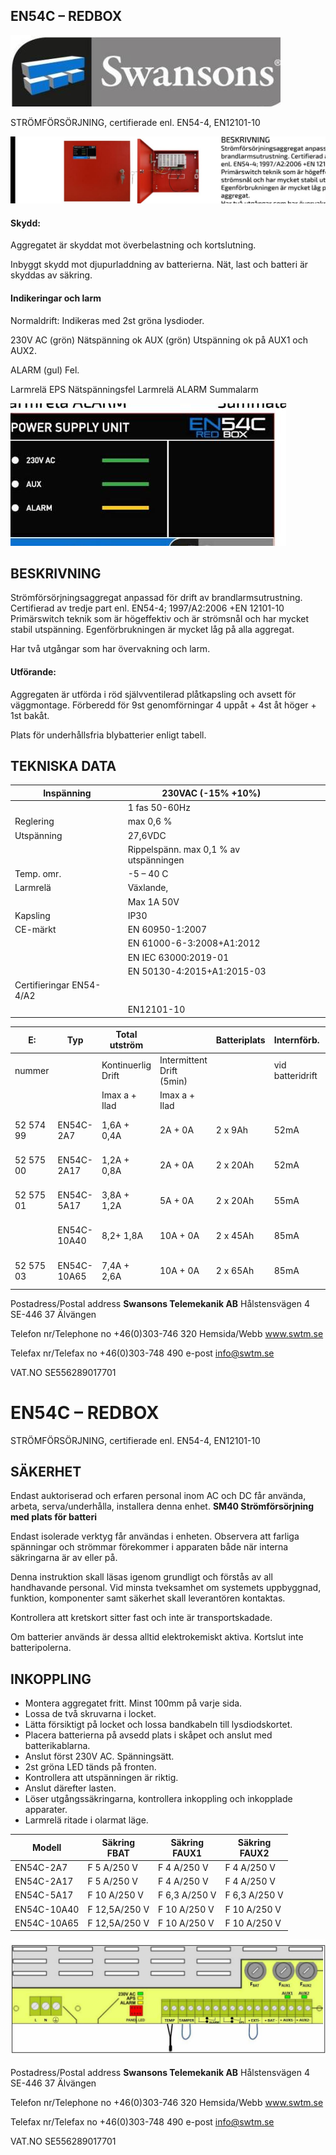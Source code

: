 ## EN54C – REDBOX

![](images/_page_0_Picture_1.jpeg)

STRÖMFÖRSÖRJNING, certifierade enl. EN54-4, EN12101-10

![](images/_page_0_Picture_3.jpeg)

#### Skydd:

Aggregatet är skyddat mot överbelastning och kortslutning.

Inbyggt skydd mot djupurladdning av batterierna. Nät, last och batteri är skyddas av säkring.

#### Indikeringar och larm

Normaldrift: Indikeras med 2st gröna lysdioder.

230V AC (grön) Nätspänning ok AUX (grön) Utspänning ok på AUX1 och AUX2.

ALARM (gul) Fel.

Larmrelä EPS Nätspänningsfel Larmrelä ALARM Summalarm

![](images/_page_0_Picture_13.jpeg)

## BESKRIVNING

Strömförsörjningsaggregat anpassad för drift av brandlarmsutrustning. Certifierad av tredje part enl. EN54-4; 1997/A2:2006 +EN 12101-10 Primärswitch teknik som är högeffektiv och är strömsnål och har mycket stabil utspänning. Egenförbrukningen är mycket låg på alla aggregat.

Har två utgångar som har övervakning och larm.

#### Utförande:

Aggregaten är utförda i röd självventilerad plåtkapsling och avsett för väggmontage. Förberedd för 9st genomförningar 4 uppåt + 4st åt höger + 1st bakåt.

Plats för underhållsfria blybatterier enligt tabell.

## TEKNISKA DATA

| Inspänning               | 230VAC (-15% +10%)                     |  |  |  |
|--------------------------|----------------------------------------|--|--|--|
|                          | 1 fas 50-60Hz                          |  |  |  |
| Reglering                | max 0,6 %                              |  |  |  |
| Utspänning               | 27,6VDC                                |  |  |  |
|                          | Rippelspänn. max 0,1 % av utspänningen |  |  |  |
| Temp. omr.               | -5 – 40 C                              |  |  |  |
| Larmrelä                 | Växlande,                              |  |  |  |
|                          | Max 1A 50V                             |  |  |  |
| Kapsling                 | IP30                                   |  |  |  |
| CE-märkt                 | EN 60950-1:2007                        |  |  |  |
|                          | EN 61000-6-3:2008+A1:2012              |  |  |  |
|                          | EN IEC 63000:2019-01                   |  |  |  |
|                          | EN 50130-4:2015+A1:2015-03             |  |  |  |
| Certifieringar EN54-4/A2 |                                        |  |  |  |
|                          | EN12101-10                             |  |  |  |

| E:        | Typ         | Total utström         |                              | Batteriplats | Internförb.         | HxBxD           |
|-----------|-------------|-----------------------|------------------------------|--------------|---------------------|-----------------|
| nummer    |             | Kontinuerlig<br>Drift | Intermittent<br>Drift (5min) |              | vid<br>batteridrift |                 |
|           |             | Imax a + Ilad         | Imax a + Ilad                |              |                     |                 |
| 52 574 99 | EN54C-2A7   | 1,6A + 0,4A           | 2A + 0A                      | 2 x 9Ah      | 52mA                | 305 x 330 x 82  |
| 52 575 00 | EN54C-2A17  | 1,2A + 0,8A           | 2A + 0A                      | 2 x 20Ah     | 52mA                | 402 x385 x 88   |
| 52 575 01 | EN54C-5A17  | 3,8A + 1,2A           | 5A + 0A                      | 2 x 20Ah     | 55mA                | 402 x385 x 88   |
|           | EN54C-10A40 | 8,2+ 1,8A             | 10A + 0A                     | 2 x 45Ah     | 85mA                | 407 x 420 x 178 |
| 52 575 03 | EN54C-10A65 | 7,4A + 2,6A           | 10A + 0A                     | 2 x 65Ah     | 85mA                | 648 x 410 x 180 |

Postadress/Postal address **Swansons Telemekanik AB** Hålstensvägen 4 SE-446 37 Älvängen

Telefon nr/Telephone no +46(0)303-746 320 Hemsida/Webb www.swtm.se

Telefax nr/Telefax no +46(0)303-748 490 e-post info@swtm.se

VAT.NO SE556289017701

# EN54C – REDBOX

STRÖMFÖRSÖRJNING, certifierade enl. EN54-4, EN12101-10 

## SÄKERHET

Endast auktoriserad och erfaren personal inom AC och DC får använda, arbeta, serva/underhålla, installera denna enhet.  **SM40 Strömförsörjning med plats för batteri**

Endast isolerade verktyg får användas i enheten. Observera att farliga spänningar och strömmar förekommer i apparaten både när interna säkringarna är av eller på.

Denna instruktion skall läsas igenom grundligt och förstås av all handhavande personal. Vid minsta tveksamhet om systemets uppbyggnad, funktion, komponenter samt säkerhet skall leverantören kontaktas.

Kontrollera att kretskort sitter fast och inte är transportskadade.

Om batterier används är dessa alltid elektrokemiskt aktiva. Kortslut inte batteripolerna.

## INKOPPLING

- Montera aggregatet fritt. Minst 100mm på varje sida.
- Lossa de två skruvarna i locket.
- Lätta försiktigt på locket och lossa bandkabeln till lysdiodskortet.
- Placera batterierna på avsedd plats i skåpet och anslut med batterikablarna.
- Anslut först 230V AC. Spänningsätt.
- 2st gröna LED tänds på fronten.
- Kontrollera att utspänningen är riktig.
- Anslut därefter lasten.
- Löser utgångssäkringarna, kontrollera inkoppling och inkopplade apparater.
- Larmrelä ritade i olarmat läge.

| Modell      | Säkring<br>FBAT | Säkring<br>FAUX1 | Säkring<br>FAUX2 |
|-------------|-----------------|------------------|------------------|
| EN54C-2A7   | F 5 A/250 V     | F 4 A/250 V      | F 4 A/250 V      |
| EN54C-2A17  | F 5 A/250 V     | F 4 A/250 V      | F 4 A/250 V      |
| EN54C-5A17  | F 10 A/250 V    | F 6,3 A/250 V    | F 6,3 A/250 V    |
| EN54C-10A40 | F 12,5A/250 V   | F 10 A/250 V     | F 10 A/250 V     |
| EN54C-10A65 | F 12,5A/250 V   | F 10 A/250 V     | F 10 A/250 V     |

![](images/_page_1_Figure_20.jpeg)

Postadress/Postal address **Swansons Telemekanik AB** Hålstensvägen 4 SE-446 37 Älvängen

Telefon nr/Telephone no +46(0)303-746 320 Hemsida/Webb www.swtm.se

Telefax nr/Telefax no +46(0)303-748 490 e-post info@swtm.se

VAT.NO SE556289017701
